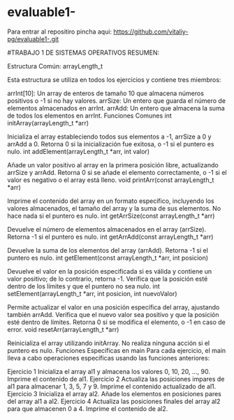 # evaluable1-
Para entrar al repositiro pincha aqui: https://github.com/vitaliy-pg/evaluable1-.git

#TRABAJO 1 DE SISTEMAS OPERATIVOS RESUMEN:

Estructura Común: arrayLength_t

Esta estructura se utiliza en todos los ejercicios y contiene tres miembros:

arrInt[10]: Un array de enteros de tamaño 10 que almacena números positivos o -1 si no hay valores.
arrSize: Un entero que guarda el número de elementos almacenados en arrInt.
arrAdd: Un entero que almacena la suma de todos los elementos en arrInt.
Funciones Comunes
int initArray(arrayLength_t *arr)

Inicializa el array estableciendo todos sus elementos a -1, arrSize a 0 y arrAdd a 0. Retorna 0 si la inicialización fue exitosa, o -1 si el puntero es nulo.
int addElement(arrayLength_t *arr, int valor)

Añade un valor positivo al array en la primera posición libre, actualizando arrSize y arrAdd. Retorna 0 si se añade el elemento correctamente, o -1 si el valor es negativo o el array está lleno.
void printArr(const arrayLength_t *arr)

Imprime el contenido del array en un formato específico, incluyendo los valores almacenados, el tamaño del array y la suma de sus elementos. No hace nada si el puntero es nulo.
int getArrSize(const arrayLength_t *arr)

Devuelve el número de elementos almacenados en el array (arrSize). Retorna -1 si el puntero es nulo.
int getArrAdd(const arrayLength_t *arr)

Devuelve la suma de los elementos del array (arrAdd). Retorna -1 si el puntero es nulo.
int getElement(const arrayLength_t *arr, int posicion)

Devuelve el valor en la posición especificada si es válida y contiene un valor positivo; de lo contrario, retorna -1. Verifica que la posición esté dentro de los límites y que el puntero no sea nulo.
int setElement(arrayLength_t *arr, int posicion, int nuevoValor)

Permite actualizar el valor en una posición específica del array, ajustando también arrAdd. Verifica que el nuevo valor sea positivo y que la posición esté dentro de límites. Retorna 0 si se modifica el elemento, o -1 en caso de error.
void resetArr(arrayLength_t *arr)

Reinicializa el array utilizando initArray. No realiza ninguna acción si el puntero es nulo.
Funciones Específicas en main
Para cada ejercicio, el main lleva a cabo operaciones específicas usando las funciones anteriores:

Ejercicio 1
Inicializa el array al1 y almacena los valores 0, 10, 20, ..., 90.
Imprime el contenido de al1.
Ejercicio 2
Actualiza las posiciones impares de al1 para almacenar 1, 3, 5, 7 y 9.
Imprime el contenido actualizado de al1.
Ejercicio 3
Inicializa el array al2.
Añade los elementos en posiciones pares del array al1 a al2.
Ejercicio 4
Actualiza las posiciones finales del array al2 para que almacenen 0 a 4.
Imprime el contenido de al2.
